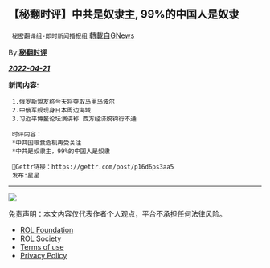 
## 【秘翻时评】中共是奴隶主, 99%的中国人是奴隶
` 秘密翻译组-即时新闻播报组` [轉載自GNews](https://gnews.org/zh-hans/2386904/)

By:**[秘翻时评](https://gettr.com/post/p16d6ps3aa5)**
 
***[2022-04-21](https://gettr.com/post/p16d6ps3aa5)***
  
**新闻内容:**

```
 1.俄罗斯盟友称今天将夺取马里乌波尔
 2.中俄军舰现身日本周边海域
 3.习近平博鳌论坛演讲称 西方经济脱钩行不通

 时评内容：
 *中共国粮食危机再受关注
 *中共是奴隶主，99%的中国人是奴隶

 🔗Gettr链接：https://gettr.com/post/p16d6ps3aa5 
 发布:星星
```
 
* * *
 ![](https://assets.gnews.org/wp-content/uploads/2022/04/IMAGE-2022-03-31-224805-4.jpg) 

免责声明：本文内容仅代表作者个人观点，平台不承担任何法律风险。
  
- [ROL Foundation](https://rolfoundation.org/)
- [ROL Society](https://rolsociety.org/)
- [Terms of use](https://gnews.org/terms-of-use-3/)
- [Privacy Policy](https://gnews.org/privacy-policy/)
